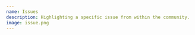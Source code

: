 ```yaml
---
name: Issues
description: Highlighting a specific issue from within the community.
image: issue.png
---
```


